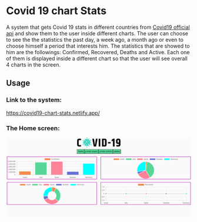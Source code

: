 # Covid 19 chart Stats
A system that gets Covid 19 stats in different countries from  <a href="https://documenter.getpostman.com/view/10808728/SzS8rjbc">Covid19 official api</a> and show them to the user inside different charts.
The user can choose to see the the statistics the past day, a week ago, a month ago or even to choose himself a period that interests him.
The statistics that are showed to him are the followings: Confirmed, Recovered, Deaths and Active.
Each one of them is displayed inside a different chart so that the user will see overall 4 charts in the screen.

## Usage
### Link to the system:
https://covid19-chart-stats.netlify.app/
### The Home screen:
![test200](https://github.com/mendel11a/covid19_chartJs/blob/main/images/Screnn%20shot.png) <br/><br/>

